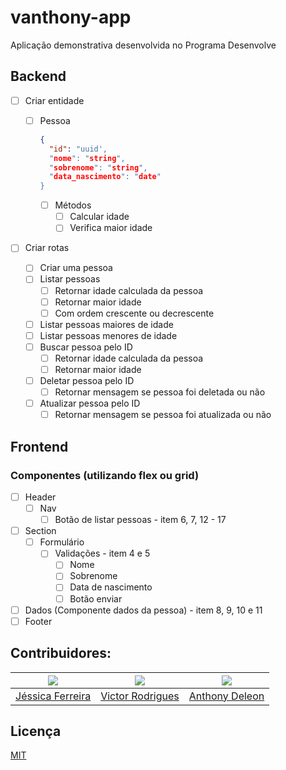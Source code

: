 # vanthony-app

Aplicação demonstrativa desenvolvida no Programa Desenvolve

## Backend

- [ ] Criar entidade

  - [ ] Pessoa

    ```json
    {
      "id": "uuid',
      "nome": "string",
      "sobrenome": "string",
      "data_nascimento": "date"
    }
    ```

    - [ ] Métodos
      - [ ] Calcular idade
      - [ ] Verifica maior idade

- [ ] Criar rotas

  - [ ] Criar uma pessoa
  - [ ] Listar pessoas
    - [ ] Retornar idade calculada da pessoa
    - [ ] Retornar maior idade
    - [ ] Com ordem crescente ou decrescente
  - [ ] Listar pessoas maiores de idade
  - [ ] Listar pessoas menores de idade
  - [ ] Buscar pessoa pelo ID
    - [ ] Retornar idade calculada da pessoa
    - [ ] Retornar maior idade
  - [ ] Deletar pessoa pelo ID
    - [ ] Retornar mensagem se pessoa foi deletada ou não
  - [ ] Atualizar pessoa pelo ID
    - [ ] Retornar mensagem se pessoa foi atualizada ou não

## Frontend

### Componentes (utilizando flex ou grid)

- [ ] Header
  - [ ] Nav
    - [ ] Botão de listar pessoas - item 6, 7, 12 - 17
- [ ] Section
  - [ ] Formulário
    - [ ] Validações - item 4 e 5
      - [ ] Nome
      - [ ] Sobrenome
      - [ ] Data de nascimento
      - [ ] Botão enviar
- [ ] Dados (Componente dados da pessoa) - item 8, 9, 10 e 11
- [ ] Footer

## Contribuidores:

<div align='center'>

| [![](https://github.com/ferreirajn.png?size=150)](https://github.com/ferreirajn) | [![](https://github.com/src-rodrigues.png?size=150)](https://github.com/src-rodrigues) | [![](https://github.com/anthnydeleon.png?size=150)](https://github.com/anthnydeleon) |
| :------------------------------------------------------------------------------: | :------------------------------------------------------------------------------------: | :----------------------------------------------------------------------------------: |
|                [Jéssica Ferreira](https://github.com/ferreirajn)                 |                  [Victor Rodrigues](https://github.com/src-rodrigues)                  |                  [Anthony Deleon](https://github.com/anthnydeleon)                   |

</div>

## Licença

[MIT](https://choosealicense.com/licenses/mit/)
